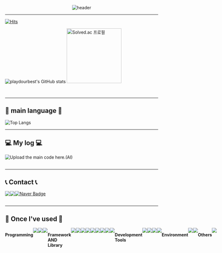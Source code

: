 <div align="left">
  
<div style="display: flex; justify-content: center; align-items: center;">
    <img src="https://capsule-render.vercel.app/api?type=rounded&color=timeGradient&text=Play%20Do%20Your%20Best%20&animation=twinkling&fontSize=40&fontAlignY=40&fontAlign=50&height=180&desc=AI%20Developer%20WooYoung's%20git" alt="header">
</div>

---
[![Hits](https://hits.seeyoufarm.com/api/count/incr/badge.svg?url=https%3A%2F%2Fgithub.com%2Fplaydourbest&count_bg=%2379C83D&title_bg=%23000000&icon=github.svg&icon_color=%23FFFFFF&title=GITHUB&edge_flat=false)](https://hits.seeyoufarm.com)

<p>
    <img src="https://github-readme-stats.vercel.app/api?username=playdourbest&show_icons=true&theme=radical" alt="playdourbest's GitHub stats"/>
    <img height="180em" src="http://mazassumnida.wtf/api/v2/generate_badge?boj=jwy913" alt="Solved.ac 프로필"></p>​

---
## 🚀 main language 🚀
<img src="https://github-readme-stats.vercel.app/api/top-langs/?username=playdourbest&layout=compact" alt="Top Langs">


---
## 💻 My log 💻
<div style="display:flex; flex-direction:row;">
    <a href="https://sallang-dancing.tistory.com/">
        <img src="https://img.shields.io/badge/Tistory-000000?style=for-the-badge&logo=Tistory&logoColor=white"></a> Upload the main code here.(AI)
</div><br>

---
## 📞 Contact 📞
<div style="display:flex; flex-direction:row;">
    <a href="mailto:jjj91393@gmail.com">
        <img src="https://img.shields.io/badge/Gmail-EA4335?style=for-the-badge&logo=Gmail&logoColor=white"></a>
    <a href="https://open.kakao.com/o/scpxMwHg">
        <img src="https://img.shields.io/badge/KakaoTalk-FFCD00?style=for-the-badge&logoColor=black&logo=KakaoTalk"></a>
    <a href="mailto:jwy913@naver.com">
      <img src="https://img.shields.io/badge/Naver-03C75A?style=for-the-badge&logo=Naver&logoColor=white" alt="Naver Badge" /></a>
</div><br>

---
## 🔨 Once I've used 🔨
<div style="display:flex; flex-direction:row;">
  <!-- 프로그래밍 언어 -->
  <p><strong>Programming</strong></p>
  <img src="https://img.shields.io/badge/python-3776AB?style=for-the-badge&logo=python&logoColor=white">
  <img src="https://img.shields.io/badge/c-A8B9CC?style=for-the-badge&logo=c&logoColor=white">
  <img src="https://img.shields.io/badge/mysql-4479A1?style=for-the-badge&logo=mysql&logoColor=white">
  <!-- 프레임워크와 라이브러리 -->
  <p><strong>Framework AND Library</strong></p>
  <img src="https://img.shields.io/badge/PyTorch-EE4C2C?style=for-the-badge&logo=PyTorch&logoColor=white">
  <img src="https://img.shields.io/badge/TensorFlow-FF6F00?style=for-the-badge&logo=TensorFlow&logoColor=white">
  <img src="https://img.shields.io/badge/keras-D00000?style=for-the-badge&logo=keras&logoColor=white">
  <br>
  <!-- 라이브러리는 여기에 -->
  <img src="https://img.shields.io/badge/Numpy-013243?style=for-the-badge&logo=Numpy&logoColor=white">
  <img src="https://img.shields.io/badge/pandas-150458?style=for-the-badge&logo=pandas&logoColor=white">
  <img src="https://img.shields.io/badge/scikitlearn-F7931E?style=for-the-badge&logo=scikitlearn&logoColor=white">
  <img src="https://img.shields.io/badge/scipy-8CAAE6?style=for-the-badge&logo=scipy&logoColor=white">
  <img src="https://img.shields.io/badge/OpenCV-5C3EE8?style=for-the-badge&logo=opencv&logoColor=white">
  <img src="https://img.shields.io/badge/Flask-000000?style=for-the-badge&logo=Flask&logoColor=white">
  <!-- 개발 툴 -->
  <p><strong>Development Tools</strong></p>
  <img src="https://img.shields.io/badge/Anaconda-44A833?style=for-the-badge&logo=Anaconda&logoColor=white"/>
  <img src="https://img.shields.io/badge/jupyter-F37626?style=for-the-badge&logo=jupyter&logoColor=black">
  <img src="https://img.shields.io/badge/Visual Studio Code-007ACC?style=for-the-badge&logo=Visual Studio Code&logoColor=white"/>
  <img src="https://img.shields.io/badge/Google Colab-F9AB00?style=for-the-badge&logo=Google Colab&logoColor=white">
  <!-- 개발환경 -->
  <p><strong>Environment</strong></p>
  <img src="https://img.shields.io/badge/Ubuntu-E95420?style=for-the-badge&logo=Ubuntu&logoColor=white"/>
  <img src="https://img.shields.io/badge/docker-2496ED?style=for-the-badge&logo=docker&logoColor=white"/>
  <!-- 커뮤 -->
  <p><strong>Others</strong></p>
  <img src="https://img.shields.io/badge/Backbone.js-0071B5?style=for-the-badge&logo=backbone.js&logoColor=black">
</div>
</div>

